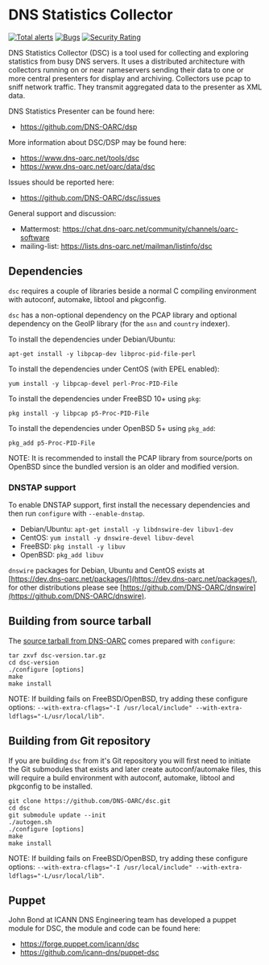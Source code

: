 # DNS Statistics Collector

[![Total alerts](https://img.shields.io/lgtm/alerts/g/DNS-OARC/dsc.svg?logo=lgtm&logoWidth=18)](https://lgtm.com/projects/g/DNS-OARC/dsc/alerts/) [![Bugs](https://sonarcloud.io/api/project_badges/measure?project=dns-oarc%3Adsc&metric=bugs)](https://sonarcloud.io/dashboard?id=dns-oarc%3Adsc) [![Security Rating](https://sonarcloud.io/api/project_badges/measure?project=dns-oarc%3Adsc&metric=security_rating)](https://sonarcloud.io/dashboard?id=dns-oarc%3Adsc)

DNS Statistics Collector (DSC) is a tool used for collecting and exploring
statistics from busy DNS servers.  It uses a distributed architecture with
collectors running on or near nameservers sending their data to one or more
central presenters for display and archiving.  Collectors use pcap to sniff
network traffic.  They transmit aggregated data to the presenter as XML data.

DNS Statistics Presenter can be found here:
- https://github.com/DNS-OARC/dsp

More information about DSC/DSP may be found here:
- https://www.dns-oarc.net/tools/dsc
- https://www.dns-oarc.net/oarc/data/dsc

Issues should be reported here:
- https://github.com/DNS-OARC/dsc/issues

General support and discussion:
- Mattermost: https://chat.dns-oarc.net/community/channels/oarc-software
- mailing-list: https://lists.dns-oarc.net/mailman/listinfo/dsc

## Dependencies

`dsc` requires a couple of libraries beside a normal C compiling
environment with autoconf, automake, libtool and pkgconfig.

`dsc` has a non-optional dependency on the PCAP library and optional
dependency on the GeoIP library (for the `asn` and `country` indexer).

To install the dependencies under Debian/Ubuntu:
```
apt-get install -y libpcap-dev libproc-pid-file-perl
```

To install the dependencies under CentOS (with EPEL enabled):
```
yum install -y libpcap-devel perl-Proc-PID-File
```

To install the dependencies under FreeBSD 10+ using `pkg`:
```
pkg install -y libpcap p5-Proc-PID-File
```

To install the dependencies under OpenBSD 5+ using `pkg_add`:
```
pkg_add p5-Proc-PID-File
```

NOTE: It is recommended to install the PCAP library from source/ports on
OpenBSD since the bundled version is an older and modified version.

### DNSTAP support

To enable DNSTAP support, first install the necessary dependencies and
then run `configure` with `--enable-dnstap`.

- Debian/Ubuntu: `apt-get install -y libdnswire-dev libuv1-dev`
- CentOS: `yum install -y dnswire-devel libuv-devel`
- FreeBSD: `pkg install -y libuv`
- OpenBSD: `pkg_add libuv`

`dnswire` packages for Debian, Ubuntu and CentOS exists at
[https://dev.dns-oarc.net/packages/](https://dev.dns-oarc.net/packages/),
for other distributions please see
[https://github.com/DNS-OARC/dnswire](https://github.com/DNS-OARC/dnswire).

## Building from source tarball

The [source tarball from DNS-OARC](https://www.dns-oarc.net/dsc/download)
comes prepared with `configure`:

```
tar zxvf dsc-version.tar.gz
cd dsc-version
./configure [options]
make
make install
```

NOTE: If building fails on FreeBSD/OpenBSD, try adding these configure
options: `--with-extra-cflags="-I /usr/local/include" --with-extra-ldflags="-L/usr/local/lib"`.

## Building from Git repository

If you are building `dsc` from it's Git repository you will first need
to initiate the Git submodules that exists and later create autoconf/automake
files, this will require a build environment with autoconf, automake, libtool
and pkgconfig to be installed.

```
git clone https://github.com/DNS-OARC/dsc.git
cd dsc
git submodule update --init
./autogen.sh
./configure [options]
make
make install
```

NOTE: If building fails on FreeBSD/OpenBSD, try adding these configure
options: `--with-extra-cflags="-I /usr/local/include" --with-extra-ldflags="-L/usr/local/lib"`.

## Puppet

John Bond at ICANN DNS Engineering team has developed a puppet module for DSC,
the module and code can be found here:
- https://forge.puppet.com/icann/dsc
- https://github.com/icann-dns/puppet-dsc
